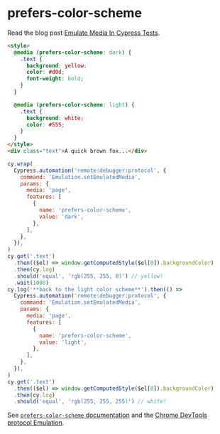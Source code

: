 # prefers-color-scheme

<!-- fiddle prefers-color-scheme -->

Read the blog post [Emulate Media In Cypress Tests](https://glebbahmutov.com/blog/cypress-emulate-media/).

```html
<style>
  @media (prefers-color-scheme: dark) {
    .text {
      background: yellow;
      color: #d0d;
      font-weight: bold;
    }
  }

  @media (prefers-color-scheme: light) {
    .text {
      background: white;
      color: #555;
    }
  }
</style>
<div class="text">A quick brown fox...</div>
```

```js
cy.wrap(
  Cypress.automation('remote:debugger:protocol', {
    command: 'Emulation.setEmulatedMedia',
    params: {
      media: 'page',
      features: [
        {
          name: 'prefers-color-scheme',
          value: 'dark',
        },
      ],
    },
  }),
)
cy.get('.text')
  .then(($el) => window.getComputedStyle($el[0]).backgroundColor)
  .then(cy.log)
  .should('equal', 'rgb(255, 255, 0)') // yellow!
  .wait(1000)
cy.log('**back to the light color scheme**').then(() =>
  Cypress.automation('remote:debugger:protocol', {
    command: 'Emulation.setEmulatedMedia',
    params: {
      media: 'page',
      features: [
        {
          name: 'prefers-color-scheme',
          value: 'light',
        },
      ],
    },
  }),
)
cy.get('.text')
  .then(($el) => window.getComputedStyle($el[0]).backgroundColor)
  .then(cy.log)
  .should('equal', 'rgb(255, 255, 255)') // white!
```

See [`prefers-color-scheme` documentation](https://developer.mozilla.org/en-US/docs/Web/CSS/@media/prefers-color-scheme) and the [Chrome DevTools protocol Emulation](https://chromedevtools.github.io/devtools-protocol/tot/Emulation/).

<!-- fiddle-end -->
